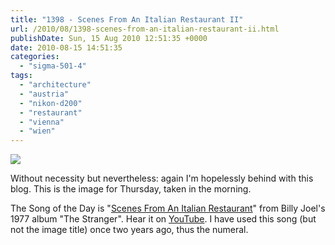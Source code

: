 ```yaml
---
title: "1398 - Scenes From An Italian Restaurant II"
url: /2010/08/1398-scenes-from-an-italian-restaurant-ii.html
publishDate: Sun, 15 Aug 2010 12:51:35 +0000
date: 2010-08-15 14:51:35
categories: 
  - "sigma-501-4"
tags: 
  - "architecture"
  - "austria"
  - "nikon-d200"
  - "restaurant"
  - "vienna"
  - "wien"
---
```

<a target="_blank" href="https://d25zfm9zpd7gm5.cloudfront.net/1200x1200/2010/20100812_084700_ps.jpg"><img src="https://d25zfm9zpd7gm5.cloudfront.net/0600x0600/2010/20100812_084700_ps.jpg" /></a>

Without necessity but nevertheless: again I'm hopelessly behind with this blog. This is the image for Thursday, taken in the morning.

 The Song of the Day is "<a target="_blank" href="http://www.lyricsmode.com/lyrics/b/billy_joel/scenes_from_an_italian_restaurant.html">Scenes From An Italian Restaurant</a>" from Billy Joel's 1977 album "The Stranger". Hear it on <a target="_blank" href="http://www.youtube.com/watch?v=JUz48xw_OiM&feature=related">YouTube</a>. I have used this song (but not the image title) once two years ago, thus the numeral.
